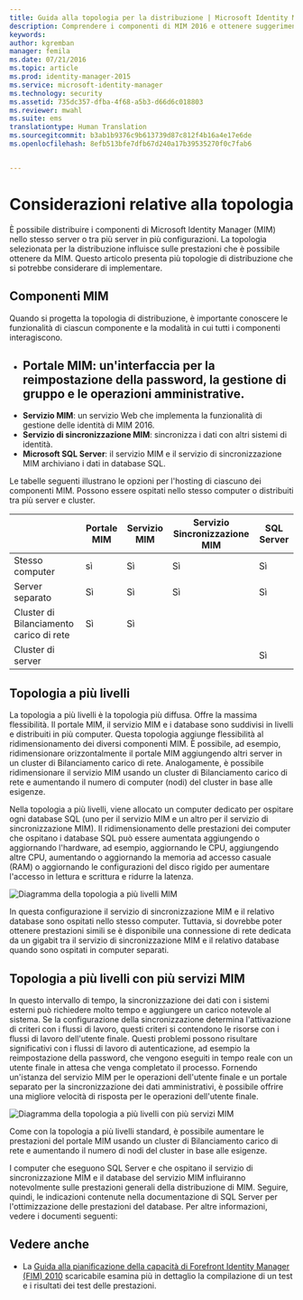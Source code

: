 ```yaml
---
title: Guida alla topologia per la distribuzione | Microsoft Identity Manager
description: Comprendere i componenti di MIM 2016 e ottenere suggerimenti su come distribuirli nell'ambiente in uso.
keywords: 
author: kgremban
manager: femila
ms.date: 07/21/2016
ms.topic: article
ms.prod: identity-manager-2015
ms.service: microsoft-identity-manager
ms.technology: security
ms.assetid: 735dc357-dfba-4f68-a5b3-d66d6c018803
ms.reviewer: mwahl
ms.suite: ems
translationtype: Human Translation
ms.sourcegitcommit: b3ab1b9376c9b613739d87c812f4b16a4e17e6de
ms.openlocfilehash: 8efb513bfe7dfb67d240a17b39535270f0c7fab6


---
```



# Considerazioni relative alla topologia
È possibile distribuire i componenti di Microsoft Identity Manager (MIM) nello stesso server o tra più server in più configurazioni. La topologia selezionata per la distribuzione influisce sulle prestazioni che è possibile ottenere da MIM. Questo articolo presenta più topologie di distribuzione che si potrebbe considerare di implementare.

## Componenti MIM
Quando si progetta la topologia di distribuzione, è importante conoscere le funzionalità di ciascun componente e la modalità in cui tutti i componenti interagiscono.

- **Portale MIM**: un'interfaccia per la reimpostazione della password, la gestione di gruppo e le operazioni amministrative.
    -
- **Servizio MIM**: un servizio Web che implementa la funzionalità di gestione delle identità di MIM 2016.
- **Servizio di sincronizzazione MIM**: sincronizza i dati con altri sistemi di identità.
- **Microsoft SQL Server**: il servizio MIM e il servizio di sincronizzazione MIM archiviano i dati in database SQL.

Le tabelle seguenti illustrano le opzioni per l'hosting di ciascuno dei componenti MIM. Possono essere ospitati nello stesso computer o distribuiti tra più server e cluster.

| | Portale MIM | Servizio MIM | Servizio Sincronizzazione MIM | SQL Server |
| --- | --- | --- | --- | --- |
| Stesso computer | sì | Sì | Sì | Sì |
| Server separato | Sì | Sì | Sì | Sì |
| Cluster di Bilanciamento carico di rete | Sì | Sì | | |
| Cluster di server | | | | Sì |


## Topologia a più livelli
La topologia a più livelli è la topologia più diffusa. Offre la massima flessibilità. Il portale MIM, il servizio MIM e i database sono suddivisi in livelli e distribuiti in più computer. Questa topologia aggiunge flessibilità al ridimensionamento dei diversi componenti MIM. È possibile, ad esempio, ridimensionare orizzontalmente il portale MIM aggiungendo altri server in un cluster di Bilanciamento carico di rete. Analogamente, è possibile ridimensionare il servizio MIM usando un cluster di Bilanciamento carico di rete e aumentando il numero di computer (nodi) del cluster in base alle esigenze.

Nella topologia a più livelli, viene allocato un computer dedicato per ospitare ogni database SQL (uno per il servizio MIM e un altro per il servizio di sincronizzazione MIM). Il ridimensionamento delle prestazioni dei computer che ospitano i database SQL può essere aumentata aggiungendo o aggiornando l'hardware, ad esempio, aggiornando le CPU, aggiungendo altre CPU, aumentando o aggiornando la memoria ad accesso casuale (RAM) o aggiornando le configurazioni del disco rigido per aumentare l'accesso in lettura e scrittura e ridurre la latenza.

![Diagramma della topologia a più livelli MIM](media/MIM-topo-multitier.png)

In questa configurazione il servizio di sincronizzazione MIM e il relativo database sono ospitati nello stesso computer. Tuttavia, si dovrebbe poter ottenere prestazioni simili se è disponibile una connessione di rete dedicata da un gigabit tra il servizio di sincronizzazione MIM e il relativo database quando sono ospitati in computer separati.


## Topologia a più livelli con più servizi MIM
In questo intervallo di tempo, la sincronizzazione dei dati con i sistemi esterni può richiedere molto tempo e aggiungere un carico notevole al sistema. Se la configurazione della sincronizzazione determina l'attivazione di criteri con i flussi di lavoro, questi criteri si contendono le risorse con i flussi di lavoro dell'utente finale. Questi problemi possono risultare significativi con i flussi di lavoro di autenticazione, ad esempio la reimpostazione della password, che vengono eseguiti in tempo reale con un utente finale in attesa che venga completato il processo. Fornendo un'istanza del servizio MIM per le operazioni dell'utente finale e un portale separato per la sincronizzazione dei dati amministrativi, è possibile offrire una migliore velocità di risposta per le operazioni dell'utente finale.

![Diagramma della topologia a più livelli con più servizi MIM](media/MIM-topo-multitier-multiservice.png)

Come con la topologia a più livelli standard, è possibile aumentare le prestazioni del portale MIM usando un cluster di Bilanciamento carico di rete e aumentando il numero di nodi del cluster in base alle esigenze.

I computer che eseguono SQL Server e che ospitano il servizio di sincronizzazione MIM e il database del servizio MIM influiranno notevolmente sulle prestazioni generali della distribuzione di MIM. Seguire, quindi, le indicazioni contenute nella documentazione di SQL Server per l'ottimizzazione delle prestazioni del database. Per altre informazioni, vedere i documenti seguenti:

## Vedere anche
- La [Guida alla pianificazione della capacità di Forefront Identity Manager (FIM) 2010](http://go.microsoft.com/fwlink/?LinkId=200180) scaricabile esamina più in dettaglio la compilazione di un test e i risultati dei test delle prestazioni.



<!--HONumber=Jul16_HO3-->


